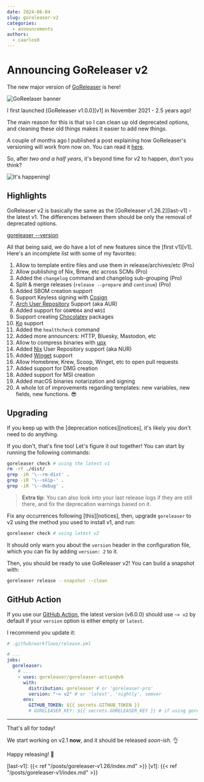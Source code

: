 ```yaml
---
date: 2024-06-04
slug: goreleaser-v2
categories:
  - announcements
authors:
  - caarlos0
---
```


# Announcing GoReleaser v2

The new major version of [GoReleaser][gorel] is here!

<!--more-->

![GoReelaser banner](https://carlosbecker.com/posts/goreleaser-v2/header.png)

I first launched [GoReleaser v1.0.0][v1] in November 2021 - 2.5 years ago!

The main reason for this is that so I can clean up old deprecated options, and
cleaning these old things makes it easier to add new things.

A couple of months ago I published a post explaining how GoReleaser's versioning
will work from now on.
You can read it [here][versioning].

So, after _two and a half years_, it's beyond time for v2 to happen, don't you
think?

![It's happening!](https://carlosbecker.com/posts/goreleaser-v2/happening.gif)

## Highlights

GoReleaser v2 is basically the same as the [GoReleaser v1.26.2][last-v1] - the
latest v1.
The differences between them should be only the removal of deprecated options.

[goreleaser --version](https://carlosbecker.com/posts/goreleaser-v2/pro.png)

All that being said, we do have a lot of new features since the [first v1][v1].
Here's an incomplete list with some of my favorites:

1. Allow to template entire files and use them in release/archives/etc (Pro)
1. Allow publishing of Nix, Brew, etc across SCMs (Pro)
1. Added the `changelog` command and changelog sub-grouping (Pro)
1. Split & merge releases (`release --prepare` and `continue`) (Pro)
1. Added SBOM creation support
1. Support Keyless signing with [Cosign][]
1. [Arch User Repository][aur] Support (aka AUR)
1. Added support for `GOAMD64` and `WASI`
1. Support creating [Chocolatey][] packages
1. [Ko][ko] support
1. Added the `healthcheck` command
1. Added more announcers: HTTP, Bluesky, Mastodon, etc
1. Allow to compress binaries with [upx][]
1. Added [Nix][nix] User Repository support (aka NUR)
1. Added [Winget][winget] support
1. Allow Homebrew, Krew, Scoop, Winget, etc to open pull requests
1. Added support for DMG creation
1. Added support for MSI creation
1. Added macOS binaries notarization and signing
1. A whole lot of improvements regarding templates: new variables, new fields,
   new functions. 😎

## Upgrading

If you keep up with the [deprecation notices][notices], it's likely you don't
need to do anything.

If you don't, that's fine too! Let's figure it out together!
You can start by running the following commands:

```sh
goreleaser check # using the latest v1
rm -rf ./dist/
grep -iR '\--rm-dist' .
grep -iR '\--skip-' .
grep -iR '\--debug' .
```

> **Extra tip**: You can also look into your last release logs if they are
> still there, and fix the deprecation warnings based on it.

Fix any occurrences following [this][notices], then, upgrade `goreleaser` to v2
using the method you used to install v1, and run:

```sh
goreleaser check # using latest v2
```

It should only warn you about the `version` header in the configuration file,
which you can fix by adding `version: 2` to it.

Then, you should be ready to use GoReleaser v2!
You can build a snapshot with:

```sh
goreleaser release --snapshot --clean
```

## GitHub Action

If you use our [GitHub Action][action], the latest version (v6.0.0) should
use `~> v2` by default if your `version` option is either empty or `latest`.

I recommend you update it:

```yaml
# .github/workflows/release.yml

# ...
jobs:
  goreleaser:
    # ...
    - uses: goreleaser/goreleaser-action@v6
      with:
        distribution: goreleaser # or 'goreleaser-pro'
        version: "~> v2" # or 'latest', 'nightly', semver
      env:
        GITHUB_TOKEN: ${{ secrets.GITHUB_TOKEN }}
        # GORELEASER_KEY: ${{ secrets.GORELEASER_KEY }} # if using goreleaser-pro
```

---

That's all for today!

We start working on v2.1 **now**, and it should be released _soon-ish_. 👌

Happy releasing! 🚀

[action]: https://github.com/goreleaser/goreleaser-action
[versioning]: https://goreleaser.com/blog/release-cadence/
[gorel]: https://goreleaser.com
[upx]: https://upx.github.io
[Chocolatey]: https://chocolatey.org
[ko]: https://ko.build
[winget]: https://learn.microsoft.com/en-us/windows/package-manager/winget/
[nix]: https://nixos.org
[aur]: http://aur.archlinux.org
[Cosign]: https://github.com/sigstore/cosign

[last-v1]: {{< ref "/posts/goreleaser-v1.26/index.md" >}}
[v1]: {{< ref "/posts/goreleaser-v1/index.md" >}}

